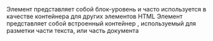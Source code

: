 <div>Элемент представляет собой блок-уровень и часто 
	используется в качестве контейнера для других элементов HTML
<span>Элемент представляет собой встроенный контейнер , 
	используемый для разметки части текста, или часть документа